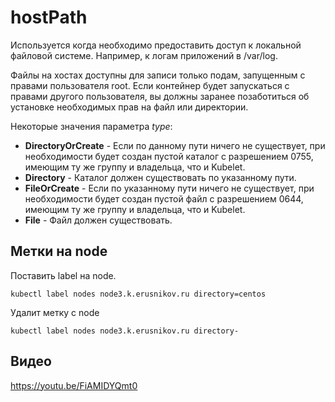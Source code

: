 # hostPath

Используется когда необходимо предоставить доступ 
к локальной файловой системе. Например, к логам приложений в /var/log.

Файлы на хостах доступны для записи только подам,
запущенным с правами пользователя root. Если контейнер будет запускаться
с правами другого пользователя, вы должны заранее позаботиться об установке
необходимых прав на файл или директории.

Некоторые значения параметра _type_:

- **DirectoryOrCreate**	- Если по данному пути ничего не 
существует, при необходимости будет создан пустой 
каталог с разрешением 0755, имеющим ту же группу и 
владельца, что и Kubelet.
- **Directory** - Каталог должен существовать по указанному пути.
- **FileOrCreate** - Если по указанному пути ничего не 
существует, при необходимости будет создан пустой 
файл с разрешением 0644, имеющим ту же группу и 
владельца, что и Kubelet.
- **File** - Файл должен существовать. 

## Метки на node
Поставить label на node.

`kubectl label nodes node3.k.erusnikov.ru directory=centos`

Удалит метку с node

`kubectl label nodes node3.k.erusnikov.ru directory-`

## Видео
https://youtu.be/FiAMIDYQmt0
